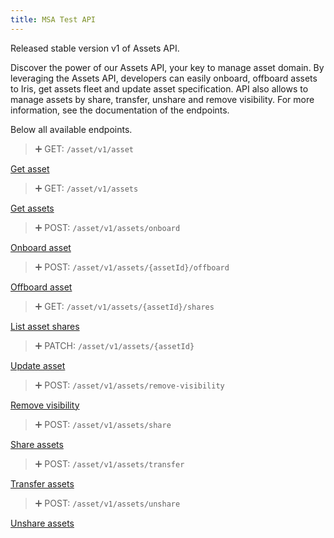 ```yaml
---
title: MSA Test API
---
```


Released stable version v1 of Assets API.

Discover the power of our Assets API, your key to manage asset domain. By leveraging the Assets API, developers can easily onboard, offboard assets to Iris, get assets fleet and update asset specification. API also allows to manage assets by share, transfer, unshare and remove visibility. For more information, see the documentation of the endpoints.

Below all available endpoints.

> ➕ GET: `/asset/v1/asset`

[Get asset](ref:getasset_v1)

> ➕ GET: `/asset/v1/assets`

[Get assets](ref:getassets_v1)

> ➕ POST: `/asset/v1/assets/onboard`

[Onboard asset](ref:onboardasset_v1)

> ➕ POST: `/asset/v1/assets/{assetId}/offboard`

[Offboard asset](ref:offboardasset_v1)

> ➕ GET: `/asset/v1/assets/{assetId}/shares`

[List asset shares](ref:getassetshares_v1)

> ➕ PATCH: `/asset/v1/assets/{assetId}`

[Update asset](ref:patchasset_v1)

> ➕ POST: `/asset/v1/assets/remove-visibility`

[Remove visibility](ref:removevisibilityforassets_v1)

> ➕ POST: `/asset/v1/assets/share`

[Share assets](ref:shareassets_v1)

> ➕ POST: `/asset/v1/assets/transfer`

[Transfer assets](ref:transferassets_v1)

> ➕ POST: `/asset/v1/assets/unshare`

[Unshare assets](ref:unshareassets_v1)
